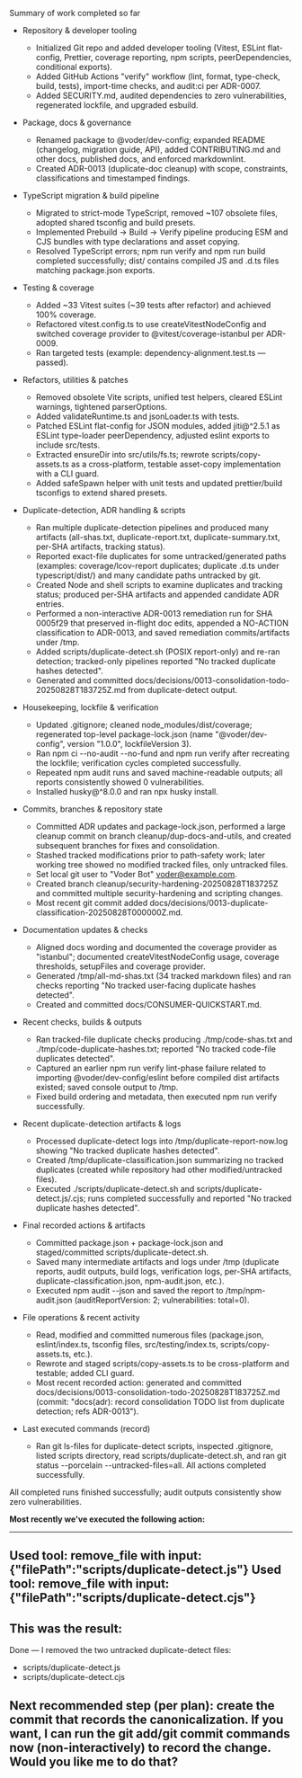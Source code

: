 Summary of work completed so far

- Repository & developer tooling
  - Initialized Git repo and added developer tooling (Vitest, ESLint flat-config, Prettier, coverage reporting, npm scripts, peerDependencies, conditional exports).
  - Added GitHub Actions "verify" workflow (lint, format, type-check, build, tests), import-time checks, and audit:ci per ADR-0007.
  - Added SECURITY.md, audited dependencies to zero vulnerabilities, regenerated lockfile, and upgraded esbuild.

- Package, docs & governance
  - Renamed package to @voder/dev-config; expanded README (changelog, migration guide, API), added CONTRIBUTING.md and other docs, published docs, and enforced markdownlint.
  - Created ADR-0013 (duplicate-doc cleanup) with scope, constraints, classifications and timestamped findings.

- TypeScript migration & build pipeline
  - Migrated to strict-mode TypeScript, removed ~107 obsolete files, adopted shared tsconfig and build presets.
  - Implemented Prebuild → Build → Verify pipeline producing ESM and CJS bundles with type declarations and asset copying.
  - Resolved TypeScript errors; npm run verify and npm run build completed successfully; dist/ contains compiled JS and .d.ts files matching package.json exports.

- Testing & coverage
  - Added ~33 Vitest suites (~39 tests after refactor) and achieved 100% coverage.
  - Refactored vitest.config.ts to use createVitestNodeConfig and switched coverage provider to @vitest/coverage-istanbul per ADR-0009.
  - Ran targeted tests (example: dependency-alignment.test.ts — passed).

- Refactors, utilities & patches
  - Removed obsolete Vite scripts, unified test helpers, cleared ESLint warnings, tightened parserOptions.
  - Added validateRuntime.ts and jsonLoader.ts with tests.
  - Patched ESLint flat-config for JSON modules, added jiti@^2.5.1 as ESLint type-loader peerDependency, adjusted eslint exports to include src/tests.
  - Extracted ensureDir into src/utils/fs.ts; rewrote scripts/copy-assets.ts as a cross-platform, testable asset-copy implementation with a CLI guard.
  - Added safeSpawn helper with unit tests and updated prettier/build tsconfigs to extend shared presets.

- Duplicate-detection, ADR handling & scripts
  - Ran multiple duplicate-detection pipelines and produced many artifacts (all-shas.txt, duplicate-report.txt, duplicate-summary.txt, per-SHA artifacts, tracking status).
  - Reported exact-file duplicates for some untracked/generated paths (examples: coverage/lcov-report duplicates; duplicate .d.ts under typescript/dist/) and many candidate paths untracked by git.
  - Created Node and shell scripts to examine duplicates and tracking status; produced per-SHA artifacts and appended candidate ADR entries.
  - Performed a non-interactive ADR-0013 remediation run for SHA 0005f29 that preserved in-flight doc edits, appended a NO-ACTION classification to ADR-0013, and saved remediation commits/artifacts under /tmp.
  - Added scripts/duplicate-detect.sh (POSIX report-only) and re-ran detection; tracked-only pipelines reported "No tracked duplicate hashes detected".
  - Generated and committed docs/decisions/0013-consolidation-todo-20250828T183725Z.md from duplicate-detect output.

- Housekeeping, lockfile & verification
  - Updated .gitignore; cleaned node_modules/dist/coverage; regenerated top-level package-lock.json (name "@voder/dev-config", version "1.0.0", lockfileVersion 3).
  - Ran npm ci --no-audit --no-fund and npm run verify after recreating the lockfile; verification cycles completed successfully.
  - Repeated npm audit runs and saved machine-readable outputs; all reports consistently showed 0 vulnerabilities.
  - Installed husky@^8.0.0 and ran npx husky install.

- Commits, branches & repository state
  - Committed ADR updates and package-lock.json, performed a large cleanup commit on branch cleanup/dup-docs-and-utils, and created subsequent branches for fixes and consolidation.
  - Stashed tracked modifications prior to path-safety work; later working tree showed no modified tracked files, only untracked files.
  - Set local git user to "Voder Bot" <voder@example.com>.
  - Created branch cleanup/security-hardening-20250828T183725Z and committed multiple security-hardening and scripting changes.
  - Most recent git commit added docs/decisions/0013-duplicate-classification-20250828T000000Z.md.

- Documentation updates & checks
  - Aligned docs wording and documented the coverage provider as "istanbul"; documented createVitestNodeConfig usage, coverage thresholds, setupFiles and coverage provider.
  - Generated /tmp/all-md-shas.txt (34 tracked markdown files) and ran checks reporting "No tracked user-facing duplicate hashes detected".
  - Created and committed docs/CONSUMER-QUICKSTART.md.

- Recent checks, builds & outputs
  - Ran tracked-file duplicate checks producing ./tmp/code-shas.txt and ./tmp/code-duplicate-hashes.txt; reported "No tracked code-file duplicates detected".
  - Captured an earlier npm run verify lint-phase failure related to importing @voder/dev-config/eslint before compiled dist artifacts existed; saved console output to /tmp.
  - Fixed build ordering and metadata, then executed npm run verify successfully.

- Recent duplicate-detection artifacts & logs
  - Processed duplicate-detect logs into /tmp/duplicate-report-now.log showing "No tracked duplicate hashes detected".
  - Created /tmp/duplicate-classification.json summarizing no tracked duplicates (created while repository had other modified/untracked files).
  - Executed ./scripts/duplicate-detect.sh and scripts/duplicate-detect.js/.cjs; runs completed successfully and reported "No tracked duplicate hashes detected".

- Final recorded actions & artifacts
  - Committed package.json + package-lock.json and staged/committed scripts/duplicate-detect.sh.
  - Saved many intermediate artifacts and logs under /tmp (duplicate reports, audit outputs, build logs, verification logs, per-SHA artifacts, duplicate-classification.json, npm-audit.json, etc.).
  - Executed npm audit --json and saved the report to /tmp/npm-audit.json (auditReportVersion: 2; vulnerabilities: total=0).

- File operations & recent activity
  - Read, modified and committed numerous files (package.json, eslint/index.ts, tsconfig files, src/testing/index.ts, scripts/copy-assets.ts, etc.).
  - Rewrote and staged scripts/copy-assets.ts to be cross-platform and testable; added CLI guard.
  - Most recent recorded action: generated and committed docs/decisions/0013-consolidation-todo-20250828T183725Z.md (commit: "docs(adr): record consolidation TODO list from duplicate detection; refs ADR-0013").

- Last executed commands (record)
  - Ran git ls-files for duplicate-detect scripts, inspected .gitignore, listed scripts directory, read scripts/duplicate-detect.sh, and ran git status --porcelain --untracked-files=all. All actions completed successfully.

All completed runs finished successfully; audit outputs consistently show zero vulnerabilities.

**Most recently we've executed the following action:**

---
Used tool: remove_file with input: {"filePath":"scripts/duplicate-detect.js"}
Used tool: remove_file with input: {"filePath":"scripts/duplicate-detect.cjs"}
---

**This was the result:**
---
Done — I removed the two untracked duplicate-detect files:

- scripts/duplicate-detect.js
- scripts/duplicate-detect.cjs

Next recommended step (per plan): create the commit that records the canonicalization. If you want, I can run the git add/git commit commands now (non-interactively) to record the change. Would you like me to do that?
---
